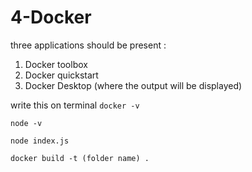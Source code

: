 # 4-Docker

three applications should be present :
1. Docker toolbox
2. Docker quickstart
3. Docker Desktop (where the output will be displayed)
   
  write this on terminal
```docker -v```

```node -v```

```node index.js```

```docker build -t (folder name) .```
